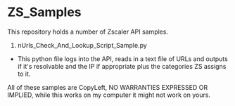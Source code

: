 # ZS_Samples

This repository holds a number of Zscaler API samples.

1) nUrls_Check_And_Lookup_Script_Sample.py
 - This python file logs into the API, reads in a text file of URLs and outputs if it's resolvable and the IP if appropriate plus the categories ZS assigns to it.
 
 
 
 
All of these samples are CopyLeft, NO WARRANTIES EXPRESSED OR IMPLIED, while this works on my computer it might not work on yours.
